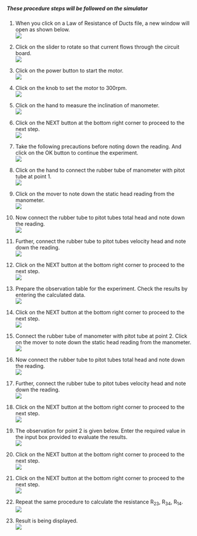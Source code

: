 ##### These procedure steps will be followed on the simulator

1. When you click on a Law of Resistance of Ducts file, a new window will open as shown below.<br>
<img src="images/R1.png"><br>

2. Click on the slider to rotate so that current flows through the circuit board.<br>
<img src="images/R2.png"><br>

3. Click on the power button to start the motor.<br>
<img src="images/R3.png"><br>

4. Click on the knob to set the motor to 300rpm.<br>
<img src="images/R4.png"><br>

5. Click on the hand to measure the inclination of manometer.<br>
<img src="images/R5.png"><br>

6. Click on the NEXT button at the bottom right corner to proceed to the next step.<br>
<img src="images/R6.png"><br>

<!-- 7. Measure the length between the two chosen points and the diameter of the ventilation duct.<br>
<img src="images/R7.png"><br> -->

7. Take the following precautions before noting down the reading. And click on the OK button to continue the experiment.<br>
<img src="images/R7.png"><br>

8. Click on the hand to connect the rubber tube of manometer with pitot tube at point 1.<br>
<img src="images/R8.png"><br>

9. Click on the mover to note down the static head reading from the manometer.<br>
<img src="images/R9.png"><br>

10. Now connect the rubber tube to pitot tubes total head and note down the reading.<br>
<img src="images/R10.png"><br>

11. Further, connect the rubber tube to pitot tubes velocity head and note down the reading.<br>
<img src="images/R11.png"><br>

12. Click on the NEXT button at the bottom right corner to proceed to the next step.<br>
<img src="images/R12.png"><br>

13. Prepare the observation table for the experiment. Check the results by entering the calculated data.<br>
<img src="images/R13.png"><br>

14. Click on the NEXT button at the bottom right corner to proceed to the next step.<br>
<img src="images/R14.png"><br>

15. Connect the rubber tube of manometer with pitot tube at point 2. Click on the mover to note down the static head reading from the manometer.<br>
<img src="images/R15.png"><br>

16.  Now connect the rubber tube to pitot tubes total head and note down the reading.<br>
<img src="images/R16.png"><br>

17.  Further, connect the rubber tube to pitot tubes velocity head and note down the reading.<br>
<img src="images/R17.png"><br>

18. Click on the NEXT button at the bottom right corner to proceed to the next step.<br>
<img src="images/R18.png"><br>

19. The observation for point 2 is given below. Enter the required value in the input box provided to evaluate the results.<br>
<img src="images/R19.png"><br>

20. Click on the NEXT button at the bottom right corner to proceed to the next step.<br>
<img src="images/R20.png"><br>

21. Click on the NEXT button at the bottom right corner to proceed to the next step.<br>
<img src="images/R21.png"><br>

22. Repeat the same procedure to calculate the resistance R<sub>23</sub>, R<sub>34</sub>, R<sub>14</sub>. <br>
<img src="images/R22.png"><br>

23. Result is being displayed.<br>
<img src="images/R23.png"><br> 

